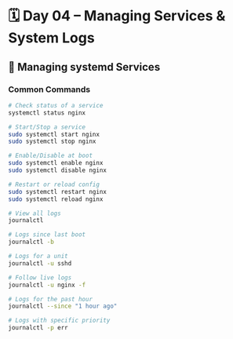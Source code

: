 # 🗓️ Day 04 – Managing Services & System Logs

## 🔧 Managing systemd Services

### Common Commands
```bash
# Check status of a service
systemctl status nginx

# Start/Stop a service
sudo systemctl start nginx
sudo systemctl stop nginx

# Enable/Disable at boot
sudo systemctl enable nginx
sudo systemctl disable nginx

# Restart or reload config
sudo systemctl restart nginx
sudo systemctl reload nginx

# View all logs
journalctl

# Logs since last boot
journalctl -b

# Logs for a unit
journalctl -u sshd

# Follow live logs
journalctl -u nginx -f

# Logs for the past hour
journalctl --since "1 hour ago"

# Logs with specific priority
journalctl -p err
